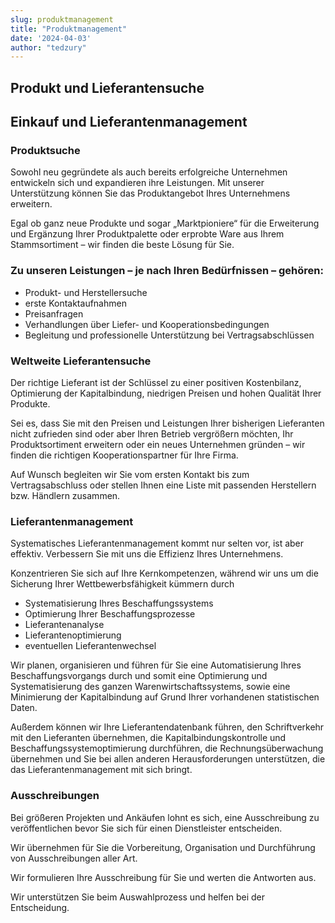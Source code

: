 ```yaml
---
slug: produktmanagement
title: "Produktmanagement"
date: '2024-04-03'
author: "tedzury"
---
```


<section className="contentSectionWrapper">
  <h1 className="text-center text-lg lg:font-extrabold">Produkt und Lieferantensuche</h1>
  <h2 className="mt-5 text-center text-lg lg:font-extrabold">
    Einkauf und Lieferantenmanagement
  </h2>
  <div className="ml-5 mt-5 sm:mt-10">
    <h3 className="checkmarkedHeader">Produktsuche</h3>
    <p className="ml-5 mt-5 text-base">
      Sowohl neu gegründete als auch bereits erfolgreiche Unternehmen entwickeln sich und
      expandieren ihre Leistungen. Mit unserer Unterstützung können Sie das Produktangebot Ihres
      Unternehmens erweitern.
    </p>
    <p className="ml-5 mt-5 text-base">
      Egal ob ganz neue Produkte und sogar „Marktpioniere“ für die Erweiterung und Ergänzung
      Ihrer Produktpalette oder erprobte Ware aus Ihrem Stammsortiment – wir finden die beste
      Lösung für Sie.
    </p>
    <h3 className="mt-5 text-lg font-extrabold">
      Zu unseren Leistungen – je nach Ihren Bedürfnissen – gehören:
    </h3>
    <ul className="contentUL">
      <li>Produkt- und Herstellersuche</li>
      <li>erste Kontaktaufnahmen</li>
      <li>Preisanfragen</li>
      <li>Verhandlungen über Liefer- und Kooperationsbedingungen</li>
      <li>Begleitung und professionelle Unterstützung bei Vertragsabschlüssen</li>
    </ul>
  </div>
  <div className="ml-5 mt-5 sm:mt-10">
    <h3 className="checkmarkedHeader">Weltweite Lieferantensuche</h3>
    <p className="ml-5 mt-5 text-base">
      Der richtige Lieferant ist der Schlüssel zu einer positiven Kostenbilanz, Optimierung der
      Kapitalbindung, niedrigen Preisen und hohen Qualität Ihrer Produkte.
    </p>
    <p className="ml-5 mt-5 text-base">
      Sei es, dass Sie mit den Preisen und Leistungen Ihrer bisherigen Lieferanten nicht
      zufrieden sind oder aber Ihren Betrieb vergrößern möchten, Ihr Produktsortiment erweitern
      oder ein neues Unternehmen gründen – wir finden die richtigen Kooperationspartner für Ihre
      Firma.
    </p>
    <p className="ml-5 mt-5 text-base">
      Auf Wunsch begleiten wir Sie vom ersten Kontakt bis zum Vertragsabschluss oder stellen
      Ihnen eine Liste mit passenden Herstellern bzw. Händlern zusammen.
    </p>
  </div>
  <div className="ml-5 mt-5 sm:mt-10">
    <h3 className="checkmarkedHeader">Lieferantenmanagement</h3>
    <p className="ml-5 mt-5 text-base">
      Systematisches Lieferantenmanagement kommt nur selten vor, ist aber effektiv. Verbessern
      Sie mit uns die Effizienz Ihres Unternehmens.
    </p>
    <p className="ml-5 mt-5 text-base">
      Konzentrieren Sie sich auf Ihre Kernkompetenzen, während wir uns um die Sicherung Ihrer
      Wettbewerbsfähigkeit kümmern durch
    </p>
    <ul className="contentUL ml-16">
      <li>Systematisierung Ihres Beschaffungssystems</li>
      <li>Optimierung Ihrer Beschaffungsprozesse</li>
      <li>Lieferantenanalyse</li>
      <li>Lieferantenoptimierung</li>
      <li>eventuellen Lieferantenwechsel</li>
    </ul>
    <p className="ml-5 mt-5 text-base">
      Wir planen, organisieren und führen für Sie eine Automatisierung Ihres
      Beschaffungsvorgangs durch und somit eine Optimierung und Systematisierung des ganzen
      Warenwirtschaftssystems, sowie eine Minimierung der Kapitalbindung auf Grund Ihrer
      vorhandenen statistischen Daten.
    </p>
    <p className="ml-5 mt-5 text-base">
      Außerdem können wir Ihre Lieferantendatenbank führen, den Schriftverkehr mit den
      Lieferanten übernehmen, die Kapitalbindungskontrolle und Beschaffungssystemoptimierung
      durchführen, die Rechnungsüberwachung übernehmen und Sie bei allen anderen
      Herausforderungen unterstützen, die das Lieferantenmanagement mit sich bringt.
    </p>
  </div>
  <div className="ml-5 mt-5 sm:mt-10">
    <h3 className="checkmarkedHeader">Ausschreibungen</h3>
    <p className="ml-5 mt-5 text-base">
      Bei größeren Projekten und Ankäufen lohnt es sich, eine Ausschreibung zu veröffentlichen
      bevor Sie sich für einen Dienstleister entscheiden.
    </p>
    <p className="ml-5 mt-5 text-base">
      Wir übernehmen für Sie die Vorbereitung, Organisation und Durchführung von Ausschreibungen
      aller Art.
    </p>
    <p className="ml-5 mt-5 text-base">
      Wir formulieren Ihre Ausschreibung für Sie und werten die Antworten aus.
    </p>
    <p className="ml-5 mt-5 text-base">
      Wir unterstützen Sie beim Auswahlprozess und helfen bei der Entscheidung.
    </p>
  </div>
</section>
